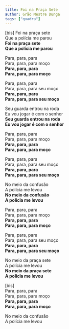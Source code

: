 ```yaml
---
title: Foi na Praça Sete
author: Grão Mestre Dunga
tags: ["quadra"]
---
```


[bis]
Foi na praça sete  
Que a polícia me parou  
**Foi na praça sete**  
**Que a polícia me parou**  

Para, para, para  
Para, para, para moço  
**Para, para, para**  
**Para, para, para moço**  

Para, para, para  
Para, para, para seu moço  
**Para, para, para**  
**Para, para, para seu moço**  

Seu guarda entrou na roda  
Eu vou jogar é com o senhor  
**Seu guarda entrou na roda**  
**Eu vou jogar é com o senhor**  

Para, para, para  
Para, para, para moço  
**Para, para, para**  
**Para, para, para moço**  

Para, para, para  
Para, para, para seu moço  
**Para, para, para**  
**Para, para, para seu moço**  

No meio da confusão  
A polícia me levou  
**No meio da confusão**  
**A polícia me levou**  

Para, para, para  
Para, para, para moço  
**Para, para, para**  
**Para, para, para moço**  

Para, para, para  
Para, para, para seu moço  
**Para, para, para**  
**Para, para, para seu moço**  

No meio da praça sete  
A polícia me levou  
**No meio da praça sete**  
**A polícia me levou**  

[bis]  
Para, para, para  
Para, para, para moço  
**Para, para, para**  
**Para, para, para moço**  

No meio da confusão  
A polícia me levou  